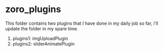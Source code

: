 # zoro_plugins
This folder contains two plugins that I have done in my daily job so far, i'll update the folder in my spare time.

1. plugins1: imgUploadPlugin
2. plugins2: sliderAnimatePlugin


